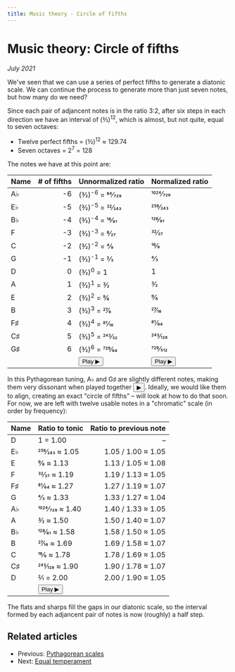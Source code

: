 ```yaml
---
title: Music theory - Circle of fifths
---
```

<script src="Sound.js"></script>

# Music theory: Circle of fifths

*July 2021*

We've seen that we can use a series of perfect fifths to generate a diatonic scale. We can continue the process to generate more than just seven notes, but how many do we need?

Since each pair of adjancent notes is in the ratio 3:2, after six steps in each direction we have an interval of (3&frasl;2)<sup>12</sup>, which is almost, but not quite, equal to seven octaves:

* Twelve perfect fifths = (3&frasl;2)<sup>12</sup> &approx; 129.74
* Seven octaves = 2<sup>7</sup> = 128

The notes we have at this point are:

| Name     | \# of fifths | Unnormalized ratio | Normalized ratio |
| -------- | -----------: | ------------------ | ---------------- |
| A&flat;  | -6 | (3&frasl;2)<sup>-6</sup> = 64&frasl;729 | 1024&frasl;729 |
| E&flat;  | -5 | (3&frasl;2)<sup>-5</sup> = 32&frasl;243 | 256&frasl;243  |
| B&flat;  | -4 | (3&frasl;2)<sup>-4</sup> = 16&frasl;81  | 128&frasl;81   |
| F        | -3 | (3&frasl;2)<sup>-3</sup> = 8&frasl;27   | 32&frasl;27    |
| C        | -2 | (3&frasl;2)<sup>-2</sup> = 4&frasl;9    | 16&frasl;9     |
| G        | -1 | (3&frasl;2)<sup>-1</sup> = 2&frasl;3    | 4&frasl;3      |
| D        |  0 | (3&frasl;2)<sup>0</sup> = 1             | 1              |
| A        |  1 | (3&frasl;2)<sup>1</sup> = 3&frasl;2     | 3&frasl;2      |
| E        |  2 | (3&frasl;2)<sup>2</sup> = 9&frasl;4     | 9&frasl;8      |
| B        |  3 | (3&frasl;2)<sup>3</sup> = 27&frasl;8    | 27&frasl;16    |
| F&sharp; |  4 | (3&frasl;2)<sup>4</sup> = 81&frasl;16   | 81&frasl;64    |
| C&sharp; |  5 | (3&frasl;2)<sup>5</sup> = 243&frasl;32  | 243&frasl;128  |
| G&sharp; |  6 | (3&frasl;2)<sup>6</sup> = 729&frasl;64  | 729&frasl;512  |
|          |    | <button onclick="playRatios([64/729, 32/243, 16/81, 8/27, 4/9, 2/3, 1, 3/2, 9/4, 27/8, 81/16, 243/32, 729/64], note.D)">Play &#9654;</button> | <button onclick="playRatios([1024/729, 256/243, 128/81, 32/27, 16/9, 4/3, 1, 3/2, 9/8, 27/16, 81/64, 243/128, 729/512], note.D)">Play  &#9654;</button> |

In this Pythagorean tuning, A&flat; and G&sharp; are slightly different notes, making them very dissonant when played together <button onclick="playRatios([1024/729, 729/512], note.D)">&#9654;</button>. Ideally, we would like them to align, creating an exact "circle of fifths" &ndash; will look at how to do that soon. For now, we are left with twelve usable notes in a "chromatic" scale (in order by frequency):

| Name     | Ratio to tonic               | Ratio to previous note        |
| -------- | ---------------------------- | ----------------------------: |
| D        | 1 = 1.00                     | &ndash;                       |
| E&flat;  | 256&frasl;243 &approx; 1.05  | 1.05 / 1.00 &approx; 1.05     |
| E        | 9&frasl;8 &approx; 1.13      | 1.13 / 1.05 &approx; 1.08     |
| F        | 32&frasl;27 &approx; 1.19    | 1.19 / 1.13 &approx; 1.05     |
| F&sharp; | 81&frasl;64 &approx; 1.27    | 1.27 / 1.19 &approx; 1.07     |
| G        | 4&frasl;3 &approx; 1.33      | 1.33 / 1.27 &approx; 1.04     |
| A&flat;  | 1024&frasl;729 &approx; 1.40 | 1.40 / 1.33 &approx; 1.05     |
| A        | 3&frasl;2 &approx; 1.50      | 1.50 / 1.40 &approx; 1.07     |
| B&flat;  | 128&frasl;81 &approx; 1.58   | 1.58 / 1.50 &approx; 1.05     |
| B        | 27&frasl;16 &approx; 1.69    | 1.69 / 1.58 &approx; 1.07     |
| C        | 16&frasl;9 &approx; 1.78     | 1.78 / 1.69 &approx; 1.05     |
| C&sharp; | 243&frasl;128 &approx; 1.90  | 1.90 / 1.78 &approx; 1.07     |
| D        | 2&frasl;1 = 2.00             | 2.00 / 1.90 &approx; 1.05     |
|          | <button onclick="playRatios([1, 256/243, 9/8, 32/27, 81/64, 4/3, 1024/729, 3/2, 128/81, 27/16, 16/9, 243/128, 2], note.D)">Play &#9654;</button> |

The flats and sharps fill the gaps in our diatonic scale, so the interval formed by each adjancent pair of notes is now (roughly) a half step.

## Related articles

* Previous: [Pythagorean scales](03-PythagoreanScales.html)
* Next: [Equal temperament](05-EqualTemperament.html)
